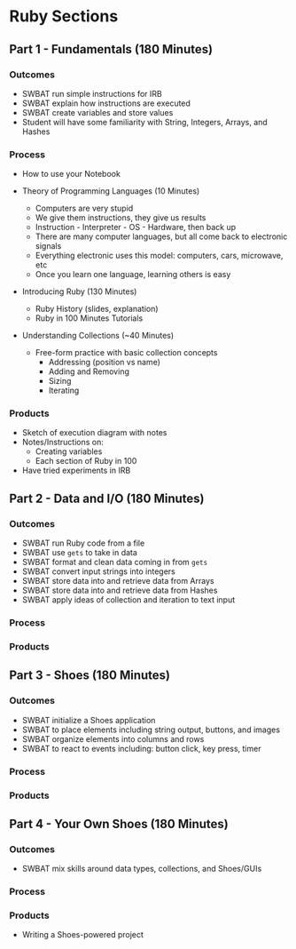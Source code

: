 # Ruby Sections

## Part 1 - Fundamentals (180 Minutes)

### Outcomes

* SWBAT run simple instructions for IRB
* SWBAT explain how instructions are executed
* SWBAT create variables and store values
* Student will have some familiarity with String, Integers, Arrays, and Hashes

### Process

* How to use your Notebook

* Theory of Programming Languages (10 Minutes)
  * Computers are very stupid
  * We give them instructions, they give us results
  * Instruction - Interpreter - OS - Hardware, then back up
  * There are many computer languages, but all come back to
    electronic signals
  * Everything electronic uses this model: computers, cars, microwave, etc
  * Once you learn one language, learning others is easy
  
* Introducing Ruby (130 Minutes)
  * Ruby History (slides, explanation)
  * Ruby in 100 Minutes Tutorials

* Understanding Collections (~40 Minutes)  
  * Free-form practice with basic collection concepts
    * Addressing (position vs name)
    * Adding and Removing
    * Sizing
    * Iterating

### Products

* Sketch of execution diagram with notes
* Notes/Instructions on:
  * Creating variables
  * Each section of Ruby in 100
* Have tried experiments in IRB

## Part 2 - Data and I/O (180 Minutes)

### Outcomes

* SWBAT run Ruby code from a file
* SWBAT use `gets` to take in data
* SWBAT format and clean data coming in from `gets`
* SWBAT convert input strings into integers
* SWBAT store data into and retrieve data from Arrays
* SWBAT store data into and retrieve data from Hashes
* SWBAT apply ideas of collection and iteration to text input

### Process

### Products

## Part 3 - Shoes (180 Minutes)

### Outcomes

* SWBAT initialize a Shoes application
* SWBAT to place elements including string output, buttons, and images
* SWBAT organize elements into columns and rows
* SWBAT to react to events including: button click, key press, timer

### Process

### Products

## Part 4 - Your Own Shoes (180 Minutes)

### Outcomes

* SWBAT mix skills around data types, collections, and Shoes/GUIs

### Process

### Products

* Writing a Shoes-powered project